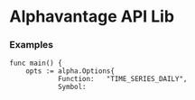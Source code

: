 # Alphavantage API Lib

### Examples

```
func main() {
	opts := alpha.Options{
			Function:   "TIME_SERIES_DAILY",
			Symbol: 